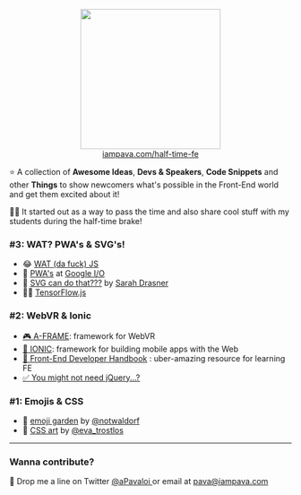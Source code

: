 <p align="center">
  <a href="https://iampava.com/half-time-fe/">
    <img height="250" src="https://iampava.com/half-time-fe/cover.jpg" />
  </a>
  <br/>
  <a href="https://iampava.com/half-time-fe/">iampava.com/half-time-fe</a>
</p>

⭐ A collection of **Awesome Ideas**, **Devs & Speakers**, **Code Snippets** and other **Things** to show newcomers what's possible in the Front-End world and get them excited about it!

👨‍🏫 It started out as a way to pass the time and also share cool stuff with my students during the half-time brake! 

###  #3: WAT? PWA's & SVG's!

* 😂 <a href="https://www.youtube.com/watch?v=ryJSRZzAvUs">WAT (da fuck) JS </a>
* 📱 <a href="https://www.youtube.com/watch?v=NITk4kXMQDw">PWA's</a> at <a href="https://events.google.com/io">Google I/O</a>
* 🎨 <a href="https://www.youtube.com/watch?v=ADXX4fmWHbo"> SVG can do that???</a> by <a href="https://twitter.com/sarah_edo"> Sarah Drasner</a>
* 👨‍🔬 <a href="https://js.tensorflow.org/"> TensorFlow.js</a>

###  #2: WebVR & Ionic

* <a href="https://aframe.io/">🎮 A-FRAME</a>: framework for WebVR
* <a href="https://ionicframework.com/framework">📱 IONIC</a>: framework for building mobile apps with the Web
* <a href="https://frontendmasters.com/books/front-end-handbook/2018/">📖 Front-End Developer Handbook</a> : uber-amazing resource for learning FE 
* <a href="http://youmightnotneedjquery.com/">✅ You might not need jQuery...?</a> 


### #1: Emojis & CSS

* 🌱 <a href="https://emoji-garden.glitch.me/">emoji garden</a> by <a href="https://twitter.com/notwaldorf">@notwaldorf<a/>
* 🎨 <a href="https://codepen.io/eva_trostlos/">CSS art</a> by <a href="https://twitter.com/eva_trostlos">@eva_trostlos</a>


<hr/>

### Wanna contribute?
📧 Drop me a line on Twitter <a href="https://twitter.com/aPavaloi">@aPavaloi </a> or email at <a href="mailto:pava@iampava.com">pava@iampava.com </a>
